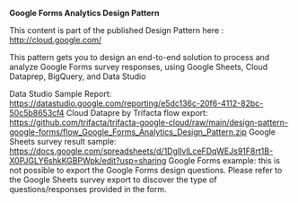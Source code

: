 **Google Forms Analytics Design Pattern**

This content is part of the published Design Pattern here : http://cloud.google.com/<to be added>
  
This pattern gets you to design an end-to-end solution to process and analyze Google Forms survey responses, using Google Sheets, Cloud Dataprep, BigQuery, and Data Studio 

Data Studio Sample Report: https://datastudio.google.com/reporting/e5dc136c-20f6-4112-82bc-50c5b8653cf4
Cloud Datapre by Trifacta flow export: https://github.com/trifacta/trifacta-google-cloud/raw/main/design-pattern-google-forms/flow_Google_Forms_Analytics_Design_Pattern.zip
Google Sheets survey result sample: https://docs.google.com/spreadsheets/d/1DgIlvlLceFDqWEJs91F8rt1B-X0PJGLY6shkKGBPWpk/edit?usp=sharing
Google Forms example: this is not possible to export the Google Forms design questions. Please refer to the Google Sheets survey export to discover the type of questions/responses provided in the form.
